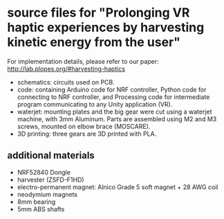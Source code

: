 # source files for "Prolonging VR haptic experiences by harvesting kinetic energy from the user"

For implementation details, please refer to our paper: http://lab.plopes.org/#harvesting-haptics

- schematics: circuits used on PCB.
- code: containing Arduino code for NRF controller, Python code for connecting to NRF controller, and Processing code for intermediate program communicating to any Unity application (VR).
- waterjet: mounting plates and the big gear were cut using a waterjet machine, with 3mm Aluminum. Parts are assembled using M2 and M3 screws, mounted on elbow brace (MOSCARE).
- 3D printing: three gears are 3D printed with PLA.

## additional materials

- NRF52840 Dongle
- harvester (ZSFD-F1HD)
- electro-permanent magnet: Alnico Grade 5 soft magnet + 28 AWG coil
- neodymium magnets
- 8mm bearing
- 5mm ABS shafts

